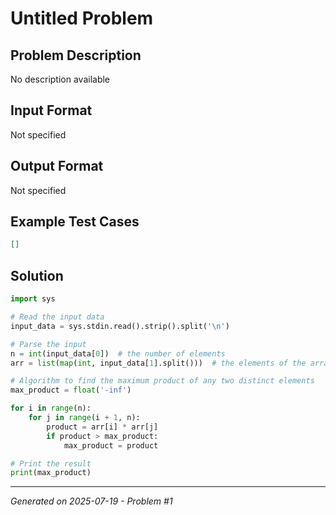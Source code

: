 # Untitled Problem

## Problem Description
No description available

## Input Format
Not specified

## Output Format
Not specified

## Example Test Cases
```json
[]
```

## Solution
```python
import sys

# Read the input data
input_data = sys.stdin.read().strip().split('\n')

# Parse the input
n = int(input_data[0])  # the number of elements
arr = list(map(int, input_data[1].split()))  # the elements of the array

# Algorithm to find the maximum product of any two distinct elements
max_product = float('-inf')

for i in range(n):
    for j in range(i + 1, n):
        product = arr[i] * arr[j]
        if product > max_product:
            max_product = product

# Print the result
print(max_product)
```

---
*Generated on 2025-07-19 - Problem #1*